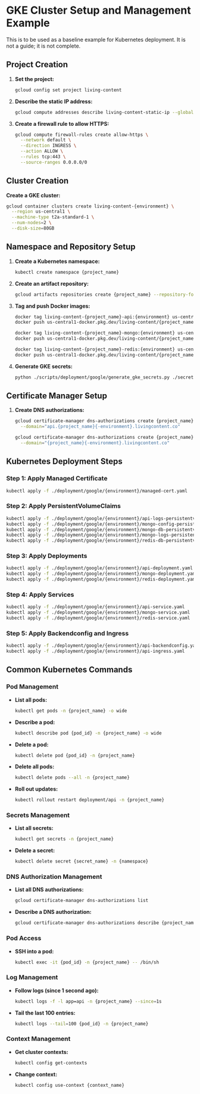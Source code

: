 # GKE Cluster Setup and Management Example

This is to be used as a baseline example for Kubernetes deployment. It is not a guide; it is not complete.

## Project Creation

1. **Set the project:**

   ```bash
   gcloud config set project living-content
   ```

2. **Describe the static IP address:**

   ```bash
   gcloud compute addresses describe living-content-static-ip --global
   ```

3. **Create a firewall rule to allow HTTPS:**

   ```bash
   gcloud compute firewall-rules create allow-https \
     --network default \
     --direction INGRESS \
     --action ALLOW \
     --rules tcp:443 \
     --source-ranges 0.0.0.0/0
   ```

## Cluster Creation

**Create a GKE cluster:**

```bash
gcloud container clusters create living-content-{environment} \
  --region us-central1 \
  --machine-type t2a-standard-1 \
  --num-nodes=2 \
  --disk-size=80GB
```

## Namespace and Repository Setup

1. **Create a Kubernetes namespace:**

   ```bash
   kubectl create namespace {project_name}
   ```

2. **Create an artifact repository:**

   ```bash
   gcloud artifacts repositories create {project_name} --repository-format=docker --location=us-central1
   ```

3. **Tag and push Docker images:**

   ```bash
   docker tag living-content-{project_name}-api:{environment} us-central1-docker.pkg.dev/living-content/{project_name}/api:{environment}
   docker push us-central1-docker.pkg.dev/living-content/{project_name}/api:{environment}

   docker tag living-content-{project_name}-mongo:{environment} us-central1-docker.pkg.dev/living-content/{project_name}/mongo:{environment}
   docker push us-central1-docker.pkg.dev/living-content/{project_name}/mongo:{environment}

   docker tag living-content-{project_name}-redis:{environment} us-central1-docker.pkg.dev/living-content/{project_name}/redis:{environment}
   docker push us-central1-docker.pkg.dev/living-content/{project_name}/redis:{environment}
   ```

4. **Generate GKE secrets:**

   ```bash
   python ./scripts/deployment/google/generate_gke_secrets.py ./secrets/{environment}/secrets.yaml --namespace {project_name}
   ```

## Certificate Manager Setup

1. **Create DNS authorizations:**

   ```bash
   gcloud certificate-manager dns-authorizations create {project_name}-api{-environment} \
     --domain="api.{project_name}{-environment}.livingcontent.co"

   gcloud certificate-manager dns-authorizations create {project_name}{-environment} \
     --domain="{project_name}{-environment}.livingcontent.co"
   ```

## Kubernetes Deployment Steps

### Step 1: Apply Managed Certificate

```bash
kubectl apply -f ./deployment/google/{environment}/managed-cert.yaml
```

### Step 2: Apply PersistentVolumeClaims

```bash
kubectl apply -f ./deployment/google/{environment}/api-logs-persistentvolumeclaim.yaml
kubectl apply -f ./deployment/google/{environment}/mongo-config-persistentvolumeclaim.yaml
kubectl apply -f ./deployment/google/{environment}/mongo-db-persistentvolumeclaim.yaml
kubectl apply -f ./deployment/google/{environment}/mongo-logs-persistentvolumeclaim.yaml
kubectl apply -f ./deployment/google/{environment}/redis-db-persistentvolumeclaim.yaml
```

### Step 3: Apply Deployments

```bash
kubectl apply -f ./deployment/google/{environment}/api-deployment.yaml
kubectl apply -f ./deployment/google/{environment}/mongo-deployment.yaml
kubectl apply -f ./deployment/google/{environment}/redis-deployment.yaml
```

### Step 4: Apply Services

```bash
kubectl apply -f ./deployment/google/{environment}/api-service.yaml
kubectl apply -f ./deployment/google/{environment}/mongo-service.yaml
kubectl apply -f ./deployment/google/{environment}/redis-service.yaml
```

### Step 5: Apply Backendconfig and Ingress

```bash
kubectl apply -f ./deployment/google/{environment}/api-backendconfig.yaml
kubectl apply -f ./deployment/google/{environment}/api-ingress.yaml
```

## Common Kubernetes Commands

### Pod Management

- **List all pods:**

  ```bash
  kubectl get pods -n {project_name} -o wide
  ```

- **Describe a pod:**

  ```bash
  kubectl describe pod {pod_id} -n {project_name} -o wide
  ```

- **Delete a pod:**

  ```bash
  kubectl delete pod {pod_id} -n {project_name}
  ```

- **Delete all pods:**

  ```bash
  kubectl delete pods --all -n {project_name}
  ```

- **Roll out updates:**

  ```bash
  kubectl rollout restart deployment/api -n {project_name}
  ```

### Secrets Management

- **List all secrets:**

  ```bash
  kubectl get secrets -n {project_name}
  ```

- **Delete a secret:**

  ```bash
  kubectl delete secret {secret_name} -n {namespace}
  ```

### DNS Authorization Management

- **List all DNS authorizations:**

  ```bash
  gcloud certificate-manager dns-authorizations list
  ```

- **Describe a DNS authorization:**

  ```bash
  gcloud certificate-manager dns-authorizations describe {project_name}-api{-environment}
  ```

### Pod Access

- **SSH into a pod:**

  ```bash
  kubectl exec -it {pod_id} -n {project_name} -- /bin/sh
  ```

### Log Management

- **Follow logs (since 1 second ago):**

  ```bash
  kubectl logs -f -l app=api -n {project_name} --since=1s
  ```

- **Tail the last 100 entries:**

  ```bash
  kubectl logs --tail=100 {pod_id} -n {project_name}
  ```

### Context Management

- **Get cluster contexts:**

  ```bash
  kubectl config get-contexts
  ```

- **Change context:**

  ```bash
  kubectl config use-context {context_name}
  ```
